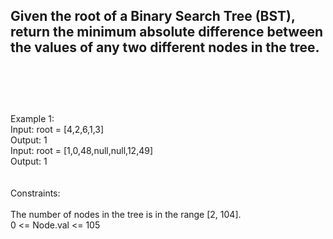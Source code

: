 ## Given the root of a Binary Search Tree (BST), return the minimum absolute difference between the values of any two different nodes in the tree. <br> <br> <br> <br> 
Example 1: <br> 
Input: root = [4,2,6,1,3] <br> 
Output: 1 <br> 
Input: root = [1,0,48,null,null,12,49] <br> 
Output: 1 <br> <br> <br> 
Constraints: <br> <br> 
The number of nodes in the tree is in the range [2, 104]. <br> 
0 <= Node.val <= 105 <br> 
